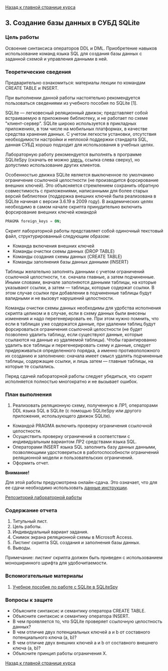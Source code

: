 [Назад к главной странице курса](https://github.com/db2015ss/syllabus)

## 3. Создание базы данных в СУБД SQLite

### Цель работы

Освоение синтаксиса операторов DDL и DML. Приобретение навыков использование команд языка SQL для создания базы данных с заданной схемой и управления данными в ней.

### Теоретические сведения

Предварительно ознакомиться: материалы лекции по командам CREATE TABLE и INSERT.

При выполнении данной работы настоятельно рекомендуется пользоваться сведениями из учебного пособия по SQLite [1].

SQLite — легковесный реляционный движок; представляет собой встраиваемую в приложение библиотеку, и не работает по схеме "клиент-сервер". SQLite широко используется в прикладных приложениях, в том числе на мобильных платформах, в качестве средства хранения данных. С учетом легкости установки, отсутствия необходимости настройки и неплохой поддержки стандарта SQL, данная СУБД хорошо подходит для использования в учебных целях.

Лабораторную работу рекомендуется выполнять в программе SQLiteSpy (скачать ее можно [здесь](http://www.yunqa.de/delphi/doku.php/products/sqlitespy/index), ссылка слева сверху), но допустимо использование других клиентов.

Особенностью движка SQLite является выключенное по умолчанию ограничение ссылочной целостности (не производится форсирование внешних ключей). Это объясняется стремлением сохранить обратную совместимость с приложениями, написанными для более старых версий библиотеки (поддержка внешних ключей была реализована в SQLite начиная с версии 3.6.19 в 2009 году). В академических целях необходимо в самом начале скрипта принудительно включить форсирование внешних ключей командой

```sql
PRAGMA foreign_keys = ON;
```

Скрипт лабораторной работы представляет собой одиночный текстовый файл, структурированный следующим образом:

* Команда включения внешних ключей
* Команды очистки схемы данных (DROP TABLE)
* Команды создания схемы данных (CREATE TABLE)
* Команды заполнения базы данных данными (INSERT)

Таблицы желательно заполнять данными с учетом ограничений ссылочной целостности, т.е. сначала главные, а затем подчиненные. Иными словами, вначале заполняются данными таблицы, на которые указывают ссылки, а затем — таблицы, которые содержат ссылки. В этом случае ссылки при добавлении в подчиненные таблицы будут валидными и не вызовут нарушений целостности.

Команды очистки схемы данных необходимы для удобства исполнения скрипта целиком и в случае, если в схему данных были внесены изменения и надо перегенерировать ее. При этом нужно помнить, что если в таблицах уже содержатся данные, при удалении таблиц будут форсироваться ограничения ссылочной целостности (не будет позволено удалить таблицу, если существуют данные, которые ссылаются на данные из удаляемой таблицы). Чтобы гарантированно удалить все таблицы и перегенерировать схему и данные, следует придерживаться определенного порядка, а именно противоположного их созданию и заполнению: сначала имеет смысл удалять подчиненные таблицы, содержащие ссылки, и лишь затем — главные таблицы, на которые те ссылались.

Перед сдачей лабораторной работы следует убедиться, что скрипт исполняется полностью многократно и не вызывает ошибок.

### План выполнения

1. Реализовать реляционную схему, полученную в ЛР1, операторами DDL языка SQL в SQLite (с помощью SQLiteSpy или другого приложения, использующего движок SQLite).
*  Командой PRAGMA включить проверку ограничения ссылочной целостности.
*  Осуществить проверку ограничений в соответствии с индивидуальным вариантом ЛР2 средствами языка SQL.
*  Операторами INSERT языка SQL заполнить базу данных данными, позволяющими удостовериться в работоспособности ограничений реляционной модели и пользовательских ограничений.
*  Оформить отчет.

__Внимание!__

Для этой работы предусмотрена онлайн-сдача. Это означает, что для ее сдачи необходимо использовать [данные инструкции](https://github.com/db2015ss/syllabus/blob/master/git.md).

[Репозиторий лабораторной работы](https://github.com/db2015ss/labwork3)

### Содержание отчета

1. Титульный лист.
2. Цель работы.
3. Индивидуальный вариант задания.
4. Снимок экрана реляционной схемы в Microsoft Access.
5. Листинг скрипта SQL создания и заполнения базы данных.
6. Выводы.

Примечание: листинг скрипта должен быть приведен с использованием моноширинного шрифта для удобочитаемости.

### Вспомогательные материалы

1. [Учебное пособие по работе с SQLite в SQLiteSpy](https://www.dropbox.com/s/p24ewmuryv46a4i/SQLite.pdf)

### Вопросы к защите

*   Объясните синтаксис и семантику оператора CREATE TABLE.
*   Объясните синтаксис и семантику оператора INSERT.
*   В чем проявляется то, что SQLite проверяет ссылочную целостность данных?
*   В чем отличие двух потенциальных ключей a и b от составного потенциального ключа (a, b)?
*   В чем отличие двух внешних ключей a и b от составного внешнего ключа (a, b)?
*   Объясните принцип работы ограничения X.

[Назад к главной странице курса](https://github.com/db2015ss/syllabus)
